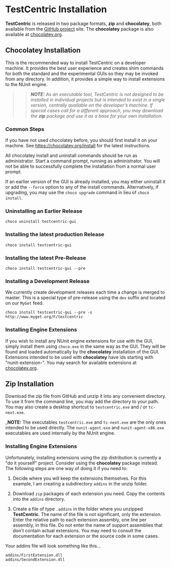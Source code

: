 # TestCentric Installation

**TestCentric** is released in two package formats, **zip** and **chocolatey**, both available from the [GitHub project](https://github.com/TestCentric/testcentric-gui/releases) site. The **chocolatey** package is also available at [chocolatey.org](https://chocolatey.org/packages/testcentric-gui).

## Chocolatey Installation

This is the recommended way to install TestCentric on a developer machine. It provides the best user experience and creates shim commands for both the standard and the experimental GUIs so they may be invoked from any directory. In addition, it provides a simple way to install extensions to the NUnit engine.

>> _**NOTE:** As an executable tool, TestCentric is not designed to be installed in individual projects but is intended to exist in a single version, centrally available on the developer's machine. If special cases call for a different approach, you may download the **zip** package and use it as a base for your own installation._

### Common Steps

If you have not used chocolatey before, you should first install it on your machine. See https://chocolatey.org/install for the latest instructions.

All chocolatey install and uninstall commands should be run as administrator. Start a command prompt, running as administrator. You will not be able to successfully complete the installation from a normal user prompt.

If an earlier version of the GUI is already installed, you may either uninstall it or add the `--force` option to any of the install commands. Alternatively, if upgrading, you may use the `choco upgrade` command in lieu of `choco install`.

### Uninstalling an Earlier Release

```
choco uninstall testcentric-gui
```

### Installing the latest production Release

```
choco install testcentric-gui
```

### Installing the latest Pre-Release

```
choco install testcentric-gui --pre
```

### Installing a Development Release

We currently create development releases each time a change is merged to master. This is a special type of pre-release using the `dev` suffix and located on our `MyGet` feed.

```
choco install testcentric-gui --pre -s http://www.myget.org/F/testcentric
```

### Installing Engine Extensions

 If you wish to install any NUnit engine extensions for use with the GUI, simply install them using `choco.exe` in the same way as the GUI. They will be found and loaded automatically by the **chocolatey** installation of the GUI. Extensions intended to be used with **chocolatey** have ids starting with "nunit-extension-". You may search for available extensions at [chocolatey.org](https://chocolatey.org/packages/testcentric-gui).

## Zip Installation

Download the zip file from GitHub and unzip it into any convenient directory. To use it from the command line, you may add the directory to your path. You may also create a desktop shortcut to `testcentric.exe` and / or `tc-next.exe`.

_**NOTE:** The executables `testcentric.exe` and `tc-next.exe` are the only ones intended to be used directly. The `nunit-agent.exe` and `nunit-agent-x86.exe` executables are used internally by the NUnit engine.

### Installing Engine Extensions

Unfortunately, installing extensions using the zip distribution is currently a "do it yourself" project. Consider using the **chocolatey** package instead. The following steps are one way of doing it if you need to:

1. Decide where you will keep the extensions themselves. For this example, I am creating a subdirectory `addins` in the unzip folder.

2. Download `zip` packages of each extension you need. Copy the contents into the `addins` directory.

3. Create a file of type `.addins` in the folder where you unzipped **TestCentric**. The name of the file is not significant, only the extension. Enter the relative path to each extension assembly, one line per assembly, in this file. Do not enter the name of support assemblies that don't contain actual extensions. You may need to consult the documentation for each extension or the source code in some cases.

Your addins file will look something like this...

```
addins/FirstExtension.dll
addins/SecondExtension.dll
```


